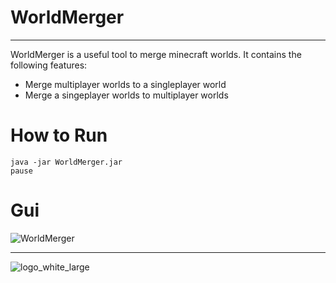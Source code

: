 # WorldMerger

---

WorldMerger is a useful tool to merge minecraft worlds. It contains the following features: 

- Merge multiplayer worlds to a singleplayer world
- Merge a singeplayer worlds to multiplayer worlds

# How to Run 

```
java -jar WorldMerger.jar
pause
```

# Gui

![WorldMerger](https://user-images.githubusercontent.com/80217114/159779185-94628612-5f16-4513-930c-2766c9c07caf.png)


---

![logo_white_large](https://user-images.githubusercontent.com/80217114/157707596-ddf31272-8360-4356-8ed6-405ce45e536c.png)
